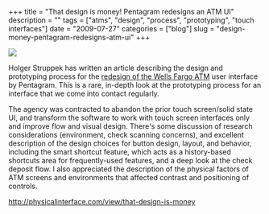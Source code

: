+++
title = "That design is money! Pentagram redesigns an ATM UI"
description = ""
tags = ["atms", "design", "process", "prototyping", "touch interfaces"]
date = "2009-07-27"
categories = ["blog"]
slug = "design-money-pentagram-redesigns-atm-ui"
+++



  <div class="notebook-screenshot"><a href="http://physicalinterface.com/view/that-design-is-money"><img src="//media.konigi.com/bluga/wt4a6db524a8304_0.jpg"/></a></div><p>Holger Struppek has written an article describing the design and prototyping process for the <a href="http://physicalinterface.com/view/that-design-is-money">redesign of the Wells Fargo ATM</a> user interface by Pentagram. This is a rare, in-depth look at the prototyping process for an interface that we come into contact regularly.</p>
<p>The agency was contracted to abandon the prior touch screen/solid state UI, and transform the software to work with touch screen interfaces only and improve flow and visual design. There's some discussion of research considerations (environment, check scanning concerns), and excellent description of the design choices for button design, layout, and behavior, including the smart shortcut feature, which acts as a history-based shortcuts area for frequently-used features, and a deep look at the check deposit flow. I also appreciated the description of the physical factors of ATM screens and environments that affected contrast and positioning of controls.</p>
    
  <a href="http://physicalinterface.com/view/that-design-is-money">http://physicalinterface.com/view/that-design-is-money</a>
